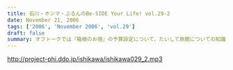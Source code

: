```yaml
---
title: 石川・ホンマ・ぶるんのBe-SIDE Your Life! vol.29-2
date: November 21, 2006
tags: ['2006', 'November 2006', 'vol.29']
draft: false
summary: オフトークでは『箱根のお宿』の予算設定について、たいして旅館についての知識もなく激論が交わされたビーサイメンバー！！そして、収録中もヤフオクの価格について気もそぞろなホンマさん．．．「正規で買う」という余地は全くなかったのでしょうか？？コーナーも充実の二本目です。NAMAE
---
```


http://project-phi.ddo.jp/ishikawa/ishikawa029_2.mp3
